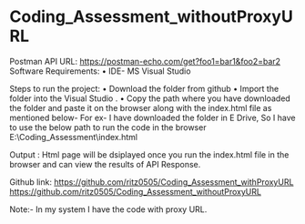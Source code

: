 # Coding_Assessment_withoutProxyURL


Postman API URL: https://postman-echo.com/get?foo1=bar1&foo2=bar2
Software Requirements:
•	IDE- MS Visual Studio

Steps to run the project:
•	Download the folder from github
•	Import the folder into the Visual Studio .
•	Copy the path where you have downloaded the folder and paste it on the browser along with the index.html file as mentioned below-
For ex- I have downloaded the folder in E Drive, So I have to use the below path to run the code in the browser
E:\Coding_Assessment\index.html

Output :
Html page will be dsiplayed once you run the index.html file in the browser and can view the results of API Response.

Github link:
https://github.com/ritz0505/Coding_Assessment_withProxyURL
https://github.com/ritz0505/Coding_Assessment_withoutProxyURL

Note:-
In my system I have the code with proxy URL.
